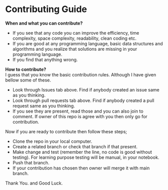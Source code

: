# Contributing Guide

**When and what you can contribute?**  
* If you see that any code you can improve the efficiency, time complexity, space complexity, readability, clean coding etc.  
* If you are good at any programming language, basic data structures and algorithms and you realize that solutions are missing in your programming language.  
* If you find that anything wrong.  
  
**How to contribute?**  
I guess that you know the basic contribution rules. Although I have given bellow some of these.  
* Look through Issues tab above. Find if anybody created an issue same as you thinking.  
* Look through pull requests tab above. Find if anybody created a pull request same as you thinking.  
* If you see they are present, read those and you can also join to comment. If owner of this repo is agree with you then only go for contribution.  

Now if you are ready to contribute then follow these steps;  
* Clone the repo in your local computer.
* Create a related branch or check that branch if that present.  
* Make change and test (remember the line, no code is good without testing). For learning purpose testing will be manual, in your notebook.  
* Push that branch.  
* If your contribution has chosen then owner will merge it with main branch.    

Thank You. and Good Luck.  
  
